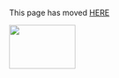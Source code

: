 This page has moved [HERE](https://github.com/Linaro/documentation/blob/master/Reference-Platform/EnterpriseEdition/ODPi-BigTop-Hadoop-Config-Run.md) 

<a href="http://96boards.org" target="_blank"><img src="http://i.imgur.com/IjStasg.png" data-canonical-src="http://i.imgur.com/IjStasg.png" width="120" height="80" /></a>


